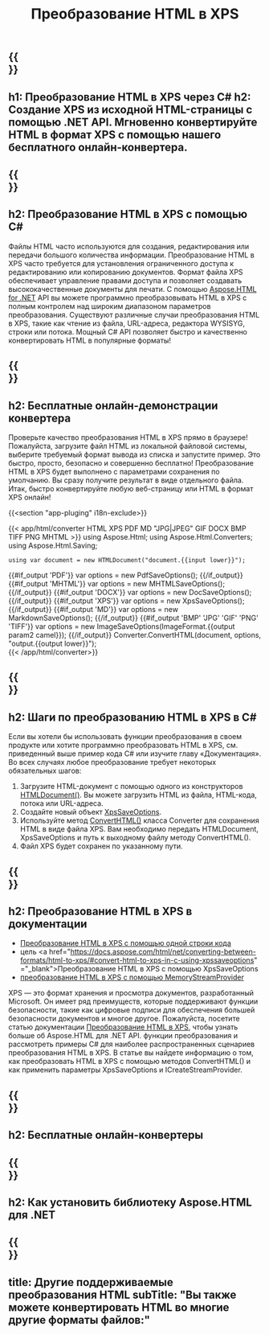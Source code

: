 ﻿---
translation: true
template: /templates/_template-conversion-child.md
title: Преобразование HTML в XPS
description: Преобразование HTML в XPS на C#. Легко используйте API преобразователя в ASP.NET или любом приложении .NET. Попробуйте онлайн-конвертер HTML в XPS бесплатно!
url: /net/conversion/html-to-xps/
family: html
platformtag: net
feature: conversion
informat: HTML
outformat: XPS
otherformats: PDF DOCX GIF JPEG PNG TIFF BMP XHTML MHTML MD
---

{{<section banner>}}
---
h1: Преобразование HTML в XPS через C#
h2: Создание XPS из исходной HTML-страницы с помощью .NET API. Мгновенно конвертируйте HTML в формат XPS с помощью нашего бесплатного онлайн-конвертера.
---

{{<section overview>}}
---
h2: Преобразование HTML в XPS с помощью C#
---

Файлы HTML часто используются для создания, редактирования или передачи большого количества информации. Преобразование HTML в XPS часто требуется для установления ограниченного доступа к редактированию или копированию документов. Формат файла XPS обеспечивает управление правами доступа и позволяет создавать высококачественные документы для печати. С помощью [Aspose.HTML for .NET](https://products.aspose.com/html/net/) API вы можете программно преобразовывать HTML в XPS с полным контролем над широким диапазоном параметров преобразования. Существуют различные случаи преобразования HTML в XPS, такие как чтение из файла, URL-адреса, редактора WYSISYG, строки или потока. Мощный C# API позволяет быстро и качественно конвертировать HTML в популярные форматы!

{{<section demos>}}
---
h2: Бесплатные онлайн-демонстрации конвертера
---

Проверьте качество преобразования HTML в XPS прямо в браузере! Пожалуйста, загрузите файл HTML из локальной файловой системы, выберите требуемый формат вывода из списка и запустите пример. Это быстро, просто, безопасно и совершенно бесплатно! Преобразование HTML в XPS будет выполнено с параметрами сохранения по умолчанию. Вы сразу получите результат в виде отдельного файла. Итак, быстро конвертируйте любую веб-страницу или HTML в формат XPS онлайн!

{{<section "app-pluging" i18n-exclude>}}

{{< app/html/converter HTML  XPS PDF MD "JPG|JPEG" GIF DOCX BMP TIFF PNG MHTML >}}
using Aspose.Html;
using Aspose.Html.Converters;
using Aspose.Html.Saving;

    using var document = new HTMLDocument("document.{{input lower}}");
{{#if_output 'PDF'}}
    var options = new PdfSaveOptions();
{{/if_output}}
{{#if_output 'MHTML'}}
    var options = new MHTMLSaveOptions();
{{/if_output}}
{{#if_output 'DOCX'}}
    var options = new DocSaveOptions();
{{/if_output}}
{{#if_output 'XPS'}}
    var options = new XpsSaveOptions();
{{/if_output}}
{{#if_output 'MD'}}
    var options = new MarkdownSaveOptions();
{{/if_output}}
{{#if_output 'BMP' 'JPG' 'GIF' 'PNG' 'TIFF'}}
    var options = new ImageSaveOptions(ImageFormat.{{output param2 camel}});
{{/if_output}}
    Converter.ConvertHTML(document, options, "output.{{output lower}}");   
{{< /app/html/converter>}} 


{{<section steps>}}
---
h2: Шаги по преобразованию HTML в XPS в C#
---

Если вы хотели бы использовать функции преобразования в своем продукте или хотите программно преобразовать HTML в XPS, см. приведенный выше пример кода C# или изучите главу «Документация». Во всех случаях любое преобразование требует некоторых обязательных шагов:
1. Загрузите HTML-документ с помощью одного из конструкторов [HTMLDocument()](https://apireference.aspose.com/html/net/aspose.html/htmldocument). Вы можете загрузить HTML из файла, HTML-кода, потока или URL-адреса.
1. Создайте новый объект [XpsSaveOptions](https://apireference.aspose.com/html/net/aspose.html.saving/xpssaveoptions).
1. Используйте метод [ConvertHTML()](https://apireference.aspose.com/html/net/aspose.html.converters/converter/converthtml/) класса Converter для сохранения HTML в виде файла XPS. Вам необходимо передать HTMLDocument, XpsSaveOptions и путь к выходному файлу методу ConvertHTML().
1. Файл XPS будет сохранен по указанному пути.




{{<section documentation>}}
---
h2: Преобразование HTML в XPS в документации
---

  - <a href="https://docs.aspose.com/html/net/converting-between-formats/html-to-xps/#html-to-xps-by-a-single-of-code " target="_blank">Преобразование HTML в XPS с помощью одной строки кода</a>
  - цель <a href="https://docs.aspose.com/html/net/converting-between-formats/html-to-xps/#convert-html-to-xps-in-c-using-xpssaveoptions" ="_blank">Преобразование HTML в XPS с помощью XpsSaveOptions</a>
  - <a href="https://docs.aspose.com/html/net/converting-between-formats/html-to-xps/#output-stream-providers" target="_blank">преобразование HTML в XPS с помощью MemoryStreamProvider</a>

XPS — это формат хранения и просмотра документов, разработанный Microsoft. Он имеет ряд преимуществ, которые поддерживают функции безопасности, такие как цифровые подписи для обеспечения большей безопасности документов и многое другое. Пожалуйста, посетите статью документации [Преобразование HTML в XPS](https://docs.aspose.com/html/net/converting-between-formats/html-to-xps/), чтобы узнать больше об Aspose.HTML для .NET API. функции преобразования и рассмотреть примеры C# для наиболее распространенных сценариев преобразования HTML в XPS. В статье вы найдете информацию о том, как преобразовать HTML в XPS с помощью методов ConvertHTML() и как применить параметры XpsSaveOptions и ICreateStreamProvider.

{{<section online-converters>}}
---
h2: Бесплатные онлайн-конвертеры
---

{{<section get-started>}}
---
h2: Как установить библиотеку Aspose.HTML для .NET
---

{{<section other-conversions>}}
---
title: Другие поддерживаемые преобразования HTML
subTitle: "Вы также можете конвертировать HTML во многие другие форматы файлов:"
---